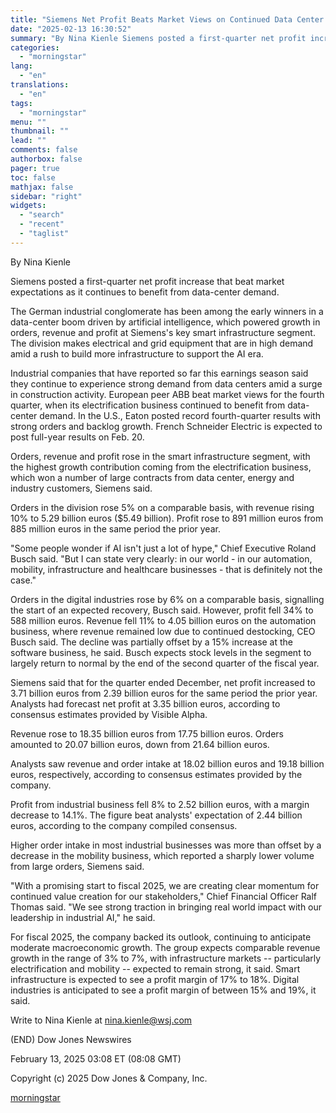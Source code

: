 ```yaml
---
title: "Siemens Net Profit Beats Market Views on Continued Data Center Demand — Update"
date: "2025-02-13 16:30:52"
summary: "By Nina Kienle Siemens posted a first-quarter net profit increase that beat market expectations as it continues to benefit from data-center demand. The German industrial conglomerate has been among the early winners in a data-center boom driven by artificial intelligence, which powered growth in orders, revenue and profit at Siemens's..."
categories:
  - "morningstar"
lang:
  - "en"
translations:
  - "en"
tags:
  - "morningstar"
menu: ""
thumbnail: ""
lead: ""
comments: false
authorbox: false
pager: true
toc: false
mathjax: false
sidebar: "right"
widgets:
  - "search"
  - "recent"
  - "taglist"
---
```


By Nina Kienle

Siemens posted a first-quarter net profit increase that beat market expectations as it continues to benefit from data-center demand.

The German industrial conglomerate has been among the early winners in a data-center boom driven by artificial intelligence, which powered growth in orders, revenue and profit at Siemens's key smart infrastructure segment. The division makes electrical and grid equipment that are in high demand amid a rush to build more infrastructure to support the AI era.

Industrial companies that have reported so far this earnings season said they continue to experience strong demand from data centers amid a surge in construction activity. European peer ABB beat market views for the fourth quarter, when its electrification business continued to benefit from data-center demand. In the U.S., Eaton posted record fourth-quarter results with strong orders and backlog growth. French Schneider Electric is expected to post full-year results on Feb. 20.

Orders, revenue and profit rose in the smart infrastructure segment, with the highest growth contribution coming from the electrification business, which won a number of large contracts from data center, energy and industry customers, Siemens said.

Orders in the division rose 5% on a comparable basis, with revenue rising 10% to 5.29 billion euros ($5.49 billion). Profit rose to 891 million euros from 885 million euros in the same period the prior year.

"Some people wonder if AI isn't just a lot of hype," Chief Executive Roland Busch said. "But I can state very clearly: in our world - in our automation, mobility, infrastructure and healthcare businesses - that is definitely not the case."

Orders in the digital industries rose by 6% on a comparable basis, signalling the start of an expected recovery, Busch said. However, profit fell 34% to 588 million euros. Revenue fell 11% to 4.05 billion euros on the automation business, where revenue remained low due to continued destocking, CEO Busch said. The decline was partially offset by a 15% increase at the software business, he said. Busch expects stock levels in the segment to largely return to normal by the end of the second quarter of the fiscal year.

Siemens said that for the quarter ended December, net profit increased to 3.71 billion euros from 2.39 billion euros for the same period the prior year. Analysts had forecast net profit at 3.35 billion euros, according to consensus estimates provided by Visible Alpha.

Revenue rose to 18.35 billion euros from 17.75 billion euros. Orders amounted to 20.07 billion euros, down from 21.64 billion euros.

Analysts saw revenue and order intake at 18.02 billion euros and 19.18 billion euros, respectively, according to consensus estimates provided by the company.

Profit from industrial business fell 8% to 2.52 billion euros, with a margin decrease to 14.1%. The figure beat analysts' expectation of 2.44 billion euros, according to the company compiled consensus.

Higher order intake in most industrial businesses was more than offset by a decrease in the mobility business, which reported a sharply lower volume from large orders, Siemens said.

"With a promising start to fiscal 2025, we are creating clear momentum for continued value creation for our stakeholders," Chief Financial Officer Ralf Thomas said. "We see strong traction in bringing real world impact with our leadership in industrial AI," he said.

For fiscal 2025, the company backed its outlook, continuing to anticipate moderate macroeconomic growth. The group expects comparable revenue growth in the range of 3% to 7%, with infrastructure markets -- particularly electrification and mobility -- expected to remain strong, it said. Smart infrastructure is expected to see a profit margin of 17% to 18%. Digital industries is anticipated to see a profit margin of between 15% and 19%, it said.

Write to Nina Kienle at nina.kienle@wsj.com

(END) Dow Jones Newswires

February 13, 2025 03:08 ET (08:08 GMT)

Copyright (c) 2025 Dow Jones & Company, Inc.

[morningstar](https://www.morningstar.com/news/dow-jones/202502133994/siemens-net-profit-beats-market-views-on-continued-data-center-demand-update)

